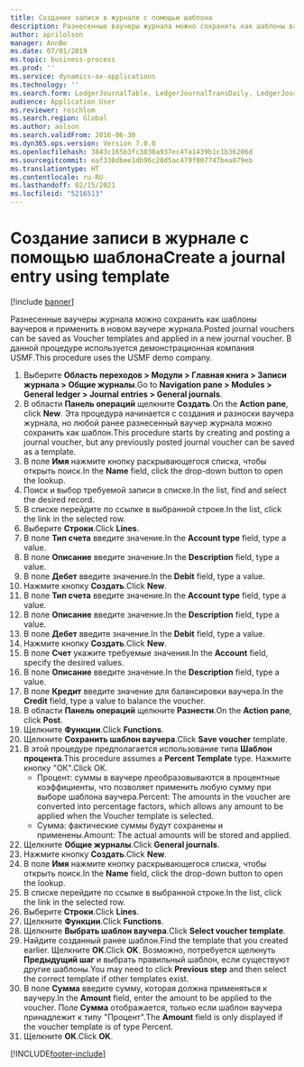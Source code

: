 ```yaml
---
title: Создание записи в журнале с помощью шаблона
description: Разнесенные ваучеры журнала можно сохранить как шаблоны ваучеров и применить в новом ваучере журнала.
author: aprilolson
manager: AnnBe
ms.date: 07/01/2019
ms.topic: business-process
ms.prod: ''
ms.service: dynamics-ax-applications
ms.technology: ''
ms.search.form: LedgerJournalTable, LedgerJournalTransDaily, LedgerJournalTransVoucherTemplate
audience: Application User
ms.reviewer: roschlom
ms.search.region: Global
ms.author: aolson
ms.search.validFrom: 2016-06-30
ms.dyn365.ops.version: Version 7.0.0
ms.openlocfilehash: 3843c165b3fc3030a937ec47a1439b1c1b36206d
ms.sourcegitcommit: eaf330dbee1db96c20d5ac479f007747bea079eb
ms.translationtype: HT
ms.contentlocale: ru-RU
ms.lasthandoff: 02/15/2021
ms.locfileid: "5216513"
---
```

# <a name="create-a-journal-entry-using-template"></a><span data-ttu-id="7b63c-103">Создание записи в журнале с помощью шаблона</span><span class="sxs-lookup"><span data-stu-id="7b63c-103">Create a journal entry using template</span></span>

[!include [banner](../../includes/banner.md)]

<span data-ttu-id="7b63c-104">Разнесенные ваучеры журнала можно сохранить как шаблоны ваучеров и применить в новом ваучере журнала.</span><span class="sxs-lookup"><span data-stu-id="7b63c-104">Posted journal vouchers can be saved as Voucher templates and applied in a new journal voucher.</span></span> <span data-ttu-id="7b63c-105">В данной процедуре используется демонстрационная компания USMF.</span><span class="sxs-lookup"><span data-stu-id="7b63c-105">This procedure uses the USMF demo company.</span></span>

1. <span data-ttu-id="7b63c-106">Выберите **Область переходов > Модули > Главная книга > Записи журнала > Общие журналы**.</span><span class="sxs-lookup"><span data-stu-id="7b63c-106">Go to **Navigation pane > Modules > General ledger > Journal entries > General journals**.</span></span>
2. <span data-ttu-id="7b63c-107">В области **Панель операций** щелкните **Создать**.</span><span class="sxs-lookup"><span data-stu-id="7b63c-107">On the **Action pane**, click **New**.</span></span> <span data-ttu-id="7b63c-108">Эта процедура начинается с создания и разноски ваучера журнала, но любой ранее разнесенный ваучер журнала можно сохранить как шаблон.</span><span class="sxs-lookup"><span data-stu-id="7b63c-108">This procedure starts by creating and posting a journal voucher, but any previously posted journal voucher can be saved as a template.</span></span>  
3. <span data-ttu-id="7b63c-109">В поле **Имя** нажмите кнопку раскрывающегося списка, чтобы открыть поиск.</span><span class="sxs-lookup"><span data-stu-id="7b63c-109">In the **Name** field, click the drop-down button to open the lookup.</span></span>
4. <span data-ttu-id="7b63c-110">Поиск и выбор требуемой записи в списке.</span><span class="sxs-lookup"><span data-stu-id="7b63c-110">In the list, find and select the desired record.</span></span>
5. <span data-ttu-id="7b63c-111">В списке перейдите по ссылке в выбранной строке.</span><span class="sxs-lookup"><span data-stu-id="7b63c-111">In the list, click the link in the selected row.</span></span>
6. <span data-ttu-id="7b63c-112">Выберите **Строки**.</span><span class="sxs-lookup"><span data-stu-id="7b63c-112">Click **Lines**.</span></span>
7. <span data-ttu-id="7b63c-113">В поле **Тип счета** введите значение.</span><span class="sxs-lookup"><span data-stu-id="7b63c-113">In the **Account type** field, type a value.</span></span>
8. <span data-ttu-id="7b63c-114">В поле **Описание** введите значение.</span><span class="sxs-lookup"><span data-stu-id="7b63c-114">In the **Description** field, type a value.</span></span>
9. <span data-ttu-id="7b63c-115">В поле **Дебет** введите значение.</span><span class="sxs-lookup"><span data-stu-id="7b63c-115">In the **Debit** field, type a value.</span></span>
10. <span data-ttu-id="7b63c-116">Нажмите кнопку **Создать**.</span><span class="sxs-lookup"><span data-stu-id="7b63c-116">Click **New**.</span></span>
11. <span data-ttu-id="7b63c-117">В поле **Тип счета** введите значение.</span><span class="sxs-lookup"><span data-stu-id="7b63c-117">In the **Account type** field, type a value.</span></span>
12. <span data-ttu-id="7b63c-118">В поле **Описание** введите значение.</span><span class="sxs-lookup"><span data-stu-id="7b63c-118">In the **Description** field, type a value.</span></span>
13. <span data-ttu-id="7b63c-119">В поле **Дебет** введите значение.</span><span class="sxs-lookup"><span data-stu-id="7b63c-119">In the **Debit** field, type a value.</span></span>
14. <span data-ttu-id="7b63c-120">Нажмите кнопку **Создать**.</span><span class="sxs-lookup"><span data-stu-id="7b63c-120">Click **New**.</span></span>
14. <span data-ttu-id="7b63c-121">В поле **Счет** укажите требуемые значения.</span><span class="sxs-lookup"><span data-stu-id="7b63c-121">In the **Account** field, specify the desired values.</span></span>
15. <span data-ttu-id="7b63c-122">В поле **Описание** введите значение.</span><span class="sxs-lookup"><span data-stu-id="7b63c-122">In the **Description** field, type a value.</span></span>
16. <span data-ttu-id="7b63c-123">В поле **Кредит** введите значение для балансировки ваучера.</span><span class="sxs-lookup"><span data-stu-id="7b63c-123">In the **Credit** field, type a value to balance the voucher.</span></span>
17. <span data-ttu-id="7b63c-124">В области **Панель операций** щелкните **Разнести**.</span><span class="sxs-lookup"><span data-stu-id="7b63c-124">On the **Action pane**, click **Post**.</span></span>
18. <span data-ttu-id="7b63c-125">Щелкните **Функции**.</span><span class="sxs-lookup"><span data-stu-id="7b63c-125">Click **Functions**.</span></span>
19. <span data-ttu-id="7b63c-126">Щелкните **Сохранить шаблон ваучера**.</span><span class="sxs-lookup"><span data-stu-id="7b63c-126">Click **Save voucher** template.</span></span>
20. <span data-ttu-id="7b63c-127">В этой процедуре предполагается использование типа **Шаблон процента**.</span><span class="sxs-lookup"><span data-stu-id="7b63c-127">This procedure assumes a **Percent Template** type.</span></span> <span data-ttu-id="7b63c-128">Нажмите кнопку "OК".</span><span class="sxs-lookup"><span data-stu-id="7b63c-128">Click OK.</span></span>
    - <span data-ttu-id="7b63c-129">Процент: суммы в ваучере преобразовываются в процентные коэффициенты, что позволяет применить любую сумму при выборе шаблона ваучера.</span><span class="sxs-lookup"><span data-stu-id="7b63c-129">Percent: The amounts in the voucher are converted into percentage factors, which allows any amount to be applied when the Voucher template is selected.</span></span>
    - <span data-ttu-id="7b63c-130">Сумма: фактические суммы будут сохранены и применены.</span><span class="sxs-lookup"><span data-stu-id="7b63c-130">Amount: The actual amounts will be stored and applied.</span></span>  
21. <span data-ttu-id="7b63c-131">Щелкните **Общие журналы**.</span><span class="sxs-lookup"><span data-stu-id="7b63c-131">Click **General journals**.</span></span>
22. <span data-ttu-id="7b63c-132">Нажмите кнопку **Создать**.</span><span class="sxs-lookup"><span data-stu-id="7b63c-132">Click **New**.</span></span>
23. <span data-ttu-id="7b63c-133">В поле **Имя** нажмите кнопку раскрывающегося списка, чтобы открыть поиск.</span><span class="sxs-lookup"><span data-stu-id="7b63c-133">In the **Name** field, click the drop-down button to open the lookup.</span></span>
24. <span data-ttu-id="7b63c-134">В списке перейдите по ссылке в выбранной строке.</span><span class="sxs-lookup"><span data-stu-id="7b63c-134">In the list, click the link in the selected row.</span></span>
25. <span data-ttu-id="7b63c-135">Выберите **Строки**.</span><span class="sxs-lookup"><span data-stu-id="7b63c-135">Click **Lines**.</span></span>
26. <span data-ttu-id="7b63c-136">Щелкните **Функции**.</span><span class="sxs-lookup"><span data-stu-id="7b63c-136">Click **Functions**.</span></span>
27. <span data-ttu-id="7b63c-137">Щелкните **Выбрать шаблон ваучера**.</span><span class="sxs-lookup"><span data-stu-id="7b63c-137">Click **Select voucher template**.</span></span>
28. <span data-ttu-id="7b63c-138">Найдите созданный ранее шаблон.</span><span class="sxs-lookup"><span data-stu-id="7b63c-138">Find the template that you created earlier.</span></span> <span data-ttu-id="7b63c-139">Щелкните **OK**.</span><span class="sxs-lookup"><span data-stu-id="7b63c-139">Click **OK**.</span></span> <span data-ttu-id="7b63c-140">Возможно, потребуется щелкнуть **Предыдущий шаг** и выбрать правильный шаблон, если существуют другие шаблоны.</span><span class="sxs-lookup"><span data-stu-id="7b63c-140">You may need to click **Previous step** and then select the correct template if other templates exist.</span></span>  
29. <span data-ttu-id="7b63c-141">В поле **Сумма** введите сумму, которая должна применяться к ваучеру.</span><span class="sxs-lookup"><span data-stu-id="7b63c-141">In the **Amount** field, enter the amount to be applied to the voucher.</span></span> <span data-ttu-id="7b63c-142">Поле **Сумма** отображается, только если шаблон ваучера принадлежит к типу "Процент".</span><span class="sxs-lookup"><span data-stu-id="7b63c-142">The **Amount** field is only displayed if the voucher template is of type Percent.</span></span>  
30. <span data-ttu-id="7b63c-143">Щелкните **OK**.</span><span class="sxs-lookup"><span data-stu-id="7b63c-143">Click **OK**.</span></span>



[!INCLUDE[footer-include](../../../includes/footer-banner.md)]